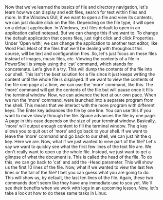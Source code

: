 Now that we've learned the basics of file and directory navigation, let's learn how we can display and edit files, search for text within files and more. In the Windows GUI, if we want to open a file and view its contents, we can just double click on the file. Depending on the file type, it will open on a default application. In Windows, text files default to open in an application called notepad. But we can change this if we want to. To change the default application that opens files, just right click and click Properties. Under 'Open with', we can change the application to another text editor, like Word Pad. Most of the files that we'll be dealing with throughout this course, will be text and configuration files. So, let's just focus on those files instead of images, music files, etc. Viewing the contents of a file in PowerShell is simply using the 'cat' command, which stands for concatenate. Let's give it a try. This will dump the contents of the file into our shell. This isn't the best solution for a file since it just keeps writing the content until the whole file is displayed. If we want to view the contents of the file one page at a time, we can use the 'more' command, like this. The 'more' command will get the contents of the file but will pause once it fills the terminal window. Now, we can advance the text at our own pace. When we run the 'more' command, were launched into a separate program from the shell. This means that we interact with the more program with different keys. The Enter key advances the file by one line. You can use this if you want to move slowly through the file. Space advances the file by one page. A page in this case depends on the size of your terminal window. Basically, 'more' will output enough content to fill the terminal window. The q key allows you to quit out of 'more' and go back to your shell. If we want to leave the 'more' command and go back to our shell, we can just hit the q key. Here we are. Now, what if we just wanted to view part of the file? Let's say we want to quickly see what the first few lines of the text file are. We don't really want to open up the whole file. Instead, we just want to get a glimpse of what the document is. This is called the head of the file. To do this, we can go back to 'cat' and add the -Head parameter. This will show us the first 10 lines of the file. Now, what if we wanted to view the last few lines or the tail of the file? I bet you can guess what you are going to do. This will show us, by default, the last ten lines of the file. Again, these two commands don't seem like they have any immediate use to you yet. We'll see their benefits when we work with logs in an upcoming lesson. Now, let's take a look at how to do these same tasks in Linux.

